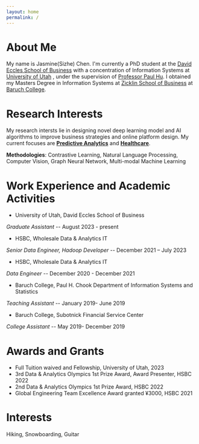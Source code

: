 ```yaml
---
layout: home
permalink: /
---
```

# About Me

My name is Jasmine(Sizhe) Chen. I'm currently a PhD student at the <ins>David Eccles School of Business</ins> with a concentration of Information Systems at <ins>University of Utah</ins> , under the supervision of [Professor Paul Hu](https://eccles.utah.edu/team/paul-hu/). I obtained my Masters Degree in Information Systems at <ins>Zicklin School of Business</ins> at <ins>Baruch College</ins>.


# Research Interests
My research intersts lie in designing novel deep learning model and AI algorithms to improve business strategies and online platform design. My current focuses are  <ins>**Predictive Analytics**</ins> and <ins>**Healthcare**</ins>.

**Methodologies**: Contrastive Learning, Natural Language Processing, Computer Vision, Graph Neural Network, Multi-modal Machine Learning


# Work Experience and Academic Activities
* University of Utah, David Eccles School of Business

*Graduate Assistant* -- August 2023 - present


* HSBC, Wholesale Data & Analytics IT

*Senior Data Engineer, Hadoop Developer*  --   December 2021 – July 2023

* HSBC, Wholesale Data & Analytics IT

*Data Engineer*      --       December 2020 - December 2021

* Baruch College, Paul H. Chook Department of Information Systems and Statistics

*Teaching Assistant*  --  January 2019- June 2019

* Baruch College, Subotnick Financial Service Center                              

*College Assistant*  --  May 2019- December 2019


# Awards and Grants
* Full Tuition waived and Fellowship, University of Utah, 2023
* 3rd Data & Analytics Olympics 1st Prize Award, Award Presenter, HSBC					2022
* 2nd Data & Analytics Olympics 1st Prize Award, HSBC							2022
* Global Engineering Team Excellence Award granted ¥3000, HSBC					2021

# Interests
Hiking, Snowboarding, Guitar
